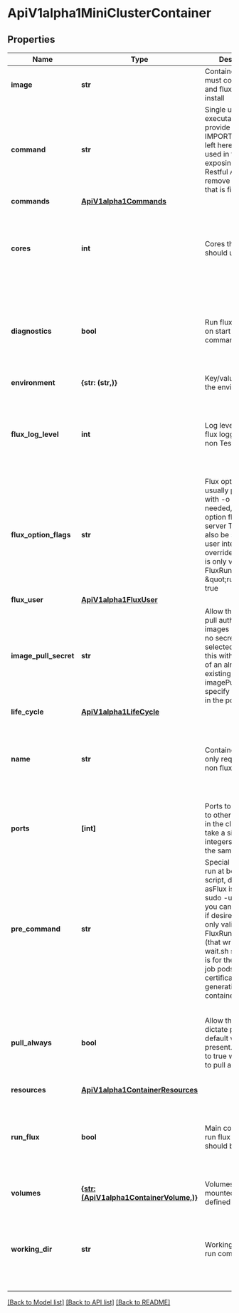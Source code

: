 # ApiV1alpha1MiniClusterContainer


## Properties
Name | Type | Description | Notes
------------ | ------------- | ------------- | -------------
**image** | **str** | Container image must contain flux and flux-sched install | defaults to ""
**command** | **str** | Single user executable to provide to flux start IMPORTANT: This is left here, but not used in favor of exposing Flux via a Restful API. We Can remove this when that is finalized. | [optional]  if omitted the server will use the default value of ""
**commands** | [**ApiV1alpha1Commands**](ApiV1alpha1Commands.md) |  | [optional] 
**cores** | **int** | Cores the container should use | [optional]  if omitted the server will use the default value of 0
**diagnostics** | **bool** | Run flux diagnostics on start instead of command | [optional]  if omitted the server will use the default value of False
**environment** | **{str: (str,)}** | Key/value pairs for the environment | [optional] 
**flux_log_level** | **int** | Log level to use for flux logging (only in non TestMode) | [optional]  if omitted the server will use the default value of 0
**flux_option_flags** | **str** | Flux option flags, usually provided with -o optional - if needed, default option flags for the server These can also be set in the user interface to override here. This is only valid for a FluxRunner \&quot;runFlux\&quot; true | [optional]  if omitted the server will use the default value of ""
**flux_user** | [**ApiV1alpha1FluxUser**](ApiV1alpha1FluxUser.md) |  | [optional] 
**image_pull_secret** | **str** | Allow the user to pull authenticated images By default no secret is selected. Setting this with the name of an already existing imagePullSecret will specify that secret in the pod spec. | [optional]  if omitted the server will use the default value of ""
**life_cycle** | [**ApiV1alpha1LifeCycle**](ApiV1alpha1LifeCycle.md) |  | [optional] 
**name** | **str** | Container name is only required for non flux runners | [optional]  if omitted the server will use the default value of ""
**ports** | **[int]** | Ports to be exposed to other containers in the cluster We take a single list of integers and map to the same | [optional] 
**pre_command** | **str** | Special command to run at beginning of script, directly after asFlux is defined as sudo -u flux -E (so you can change that if desired.) This is only valid if FluxRunner is set (that writes a wait.sh script) This is for the indexed job pods and the certificate generation container. | [optional]  if omitted the server will use the default value of ""
**pull_always** | **bool** | Allow the user to dictate pulling By default we pull if not present. Setting this to true will indicate to pull always | [optional]  if omitted the server will use the default value of False
**resources** | [**ApiV1alpha1ContainerResources**](ApiV1alpha1ContainerResources.md) |  | [optional] 
**run_flux** | **bool** | Main container to run flux (only should be one) | [optional]  if omitted the server will use the default value of False
**volumes** | [**{str: (ApiV1alpha1ContainerVolume,)}**](ApiV1alpha1ContainerVolume.md) | Volumes that can be mounted (must be defined in volumes) | [optional] 
**working_dir** | **str** | Working directory to run command from | [optional]  if omitted the server will use the default value of ""

[[Back to Model list]](../README.md#documentation-for-models) [[Back to API list]](../README.md#documentation-for-api-endpoints) [[Back to README]](../README.md)


